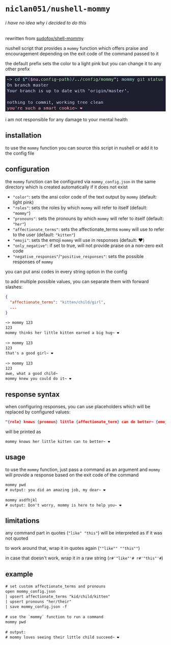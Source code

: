 # `niclan051/nushell-mommy`
###### i have no idea why i decided to do this

rewritten from [sudofox/shell-mommy](https://github.com/sudofox/shell-mommy)

nushell script that provides a `mommy` function which offers praise and encouragement depending on the exit code of the command passed to it

the default prefix sets the color to a light pink but you can change it to any other prefix

<img src="example.png" alt="Example">

i am not responsible for any damage to your mental health

## installation

to use the `mommy` function you can source this script in nushell or add it to the config file

## configuration

the `mommy` function can be configured via `mommy_config.json` in the same directory which is created automatically if it does not exist

- `"color"`: sets the ansi color code of the text output by `mommy` (default: light pink)
- `"roles"`: sets the roles by which `mommy` will refer to itself (default: `"mommy"`)
- `"pronouns"`: sets the pronouns by which `mommy` will refer to itself (default: `"her"`)
- `"affectionate_terms"`: sets the affectionate_terms `mommy` will use to refer to the user (default: `"kitten"`)
- `"emoji"`: sets the emoji `mommy` will use in responses (default: ❤️)
- `"only_negative"`: if set to true, will not provide praise on a non-zero exit code
- `"negative_responses"`/`"positive_responses"`: sets the possible responses of `mommy`

you can put ansi codes in every string option in the config

to add multiple possible values, you can separate them with forward slashes:
```json
{
  "affectionate_terms": "kitten/child/girl",
  ...
}
```
```nu
~> mommy 123
123
mommy thinks her little kitten earned a big hug~ ❤️

~> mommy 123
123
that's a good girl~ ❤️

~> mommy 123
123
awe, what a good child~
mommy knew you could do it~ ❤️
```

## response syntax

when configuring responses, you can use placeholders which will be replaced by configured values:

```json
"{role} knows {pronoun} little {affectionate_term} can do better~ {emoji}"
```
will be printed as
```nu
mommy knows her little kitten can to better~ ❤️
```

## usage

to use the `mommy` function, just pass a command as an argument and `mommy` will provide a response based on the exit code of the command

```nu
mommy pwd
# output: you did an amazing job, my dear~ ❤️

mommy asdfhjkl
# output: Don't worry, mommy is here to help you~ ❤️
```

## limitations

any command part in quotes (`"like" "this"`) will be interpreted as if it was not quoted

to work around that, wrap it in quotes again (`""like"" ""this""`)

in case that doesn't work, wrap it in a raw string (`r#'"like"'# r#'"this"'#`)

## example

```nu
# set custom affectionate_terms and pronouns
open mommy_config.json
| upsert affectionate_terms "kid/child/kitten"
| upsert pronouns "her/their"
| save mommy_config.json -f

# use the `mommy` function to run a command
mommy pwd

# output:
# mommy loves seeing their little child succeed~ ❤️
```